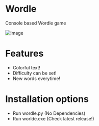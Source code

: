 # Wordle

Console based Wordle game

![image](https://github.com/user-attachments/assets/a9e850af-6b64-4017-a4ed-c5a25cb4a3d7)

# Features
 - Colorful text!
 - Difficulty can be set!
 - New words everytime!

# Installation options
 - Run wordle.py (No Dependencies)
 - Run worlde.exe (Check latest release!)

